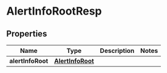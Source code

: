 # AlertInfoRootResp

## Properties
Name | Type | Description | Notes
------------ | ------------- | ------------- | -------------
**alertInfoRoot** | [**AlertInfoRoot**](AlertInfoRoot.md) |  | 

